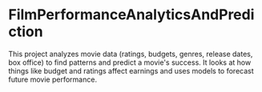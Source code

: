 # FilmPerformanceAnalyticsAndPrediction
This project analyzes movie data (ratings, budgets, genres, release dates, box office) to find patterns and predict a movie's success. It looks at how things like budget and ratings affect earnings and uses models to forecast future movie performance.
